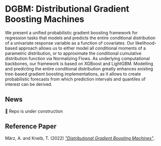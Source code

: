 # DGBM: Distributional Gradient Boosting Machines
We present a unified probabilistic gradient boosting framework for regression tasks that models and predicts the entire conditional distribution of a univariate response variable as a function of covariates. Our likelihood-based approach allows us to either model all conditional moments of a parametric distribution, or to approximate the conditional cumulative distribution function via Normalizing Flows. As underlying computational backbones, our framework is based on XGBoost and LightGBM. Modelling and predicting the entire conditional distribution greatly enhances existing tree-based gradient boosting implementations, as it allows to create probabilistic forecasts from which prediction intervals and quantiles of interest can be derived.

## News
:construction: Repo is under construction

## Reference Paper
März, A. and Kneib, T. (2022) [*"Distributional Gradient Boosting Machines"*]().
